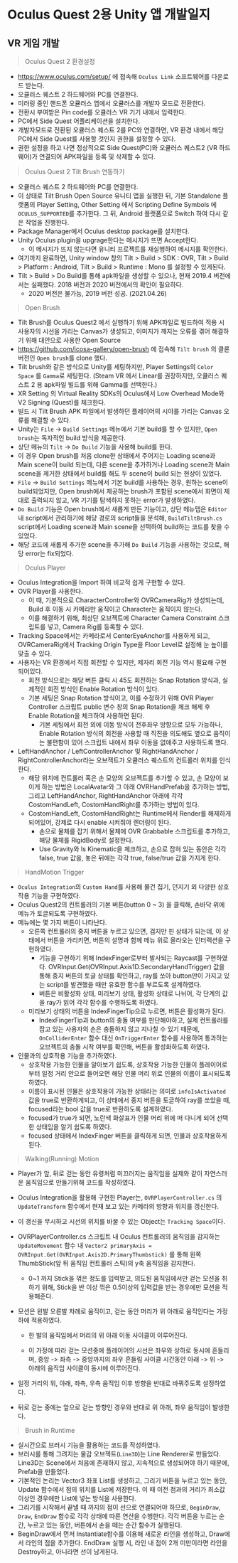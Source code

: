 # Oculus Quest 2용 Unity 앱 개발일지



## VR 게임 개발

> Oculus Quest 2 환경설정

- https://www.oculus.com/setup/ 에 접속해 `Oculus Link` 소프트웨어를 다운로드 받는다.
- 오큘러스 퀘스트 2 하드웨어와 PC를 연결한다.
- 미러링 중인 핸드폰 오큘러스 앱에서 오큘러스를 개발자 모드로 전환한다.
- 전환시 부여받은 Pin code를 오큘러스 VR 기기 내에서 입력한다.
- PC에서 Side Quest 어플리케이션을 설치한다.
- 개발자모드로 전환된 오큘러스 퀘스트 2를 PC와 연결하면, VR 환경 내에서 해당 PC에서 Side Quest를 사용할 것인지 권한을 설정할 수 있다.
- 권한 설정을 하고 나면 정상적으로 Side Quest(PC)와 오큘러스 퀘스트2 (VR 하드웨어)가 연결되어 APK파일을 등록 및 삭제할 수 있다.



> Oculus Quest 2 Tilt Brush 연동하기

- 오큘러스 퀘스트 2 하드웨어와 PC를 연결한다.
- 이 상태로 Tilt Brush Open Source 유니티 앱을 실행한 뒤, 기본 Standalone 플랫폼의 Player Setting, Other Setting 에서 Scripting Define Symbols 에 `OCULUS_SUPPORTED`를 추가한다. 그 뒤, Android 플랫폼으로 Switch 하여 다시 같은 작업을 진행한다.
- Package Manager에서 Oculus desktop package를 설치한다.
- Unity Oculus plugin을 upgrage한다는 메시지가 뜨면 Accept한다.
  - 이 메시지가 뜨지 않는다면 유니티 프로젝트를 재실행하여 메시지를 확인한다.
- 여기까지 완료하면, Unity window 창의 Tilt > Build > SDK : OVR, Tilt > Build > Platform : Android, Tilt > Build > Runtime : Mono 를 설정할 수 있게된다.
- Tilt > Build > Do Build를 통해 apk파일을 생성할 수 있으나, 현재 2019.4 버전에서는 실패했다. 2018 버전과 2020 버전에서의 확인이 필요하다.
  - 2020 버전은 불가능, 2019 버전 성공. (2021.04.26)



> Open Brush

- Tilt Brush를 Oculus Quest2 에서 실행하기 위해 APK파일로 빌드하여 적용 시 사용자의 시선을 가리는 Canvas가 생성되고, 이미지가 깨지는 오류를 겪어 해결하기 위해 대안으로 사용한 Open Source 
- https://github.com/icosa-gallery/open-brush 에 접속해 `Tilt brush` 의 클론 버전인 `Open brush`를 clone 했다.
- Tilt brush와 같은 방식으로 Unity를 세팅하지만, Player Settings의 `Color Space` 를 `Gamma`로 세팅한다. (Steam VR 에서 Linear를 권장하지만, 오큘러스 퀘스트 2 용 apk파일 빌드를 위해 Gamma를 선택한다.)
- XR Setting 의 Virtual Reality SDKs의 Oculus에서 Low Overhead Mode와 V2 Signing (Quest)를 체크한다.
- 빌드 시 Tilt Brush APK 파일에서 발생하던 플레이어의 시야를 가리는 Canvas 오류를 해결할 수 있다.
- Unity는 `File` -> `Build Settings` 메뉴에서 기본 build를 할 수 있지만, `Open brush`는 독자적인 build 방식을 제공한다.
- 상단 메뉴의 `Tilt` -> `Do Build` 기능을 사용해 build를 한다.
- 이 경우 Open brush를 처음 clone한 상태에서 주어지는 Loading scene과 Main scene이 build 되는데, 다른 scene을 추가하거나 Loading scene과 Main scene을 제거한 상태에서 build를 해도 두 scene이 build 되는 현상이 있었다.
- `File` -> `Build Settings` 메뉴에서 기본 build를 사용하는 경우, 원하는 scene이 build되었지만, Open brush에서 제공하는 brush가 포함된 scene에서 화면이 제대로 출력되지 않고, VR 기기를 탐색하지 못하는 error가 발생하였다.
- `Do Build` 기능은 Open brush에서 새롭게 만든 기능이고, 상단 메뉴탭은 `Editor` 내 script에서 관리하기에 해당 경로의 script들을 분석해, `BuildTiltBrush.cs` script에서 Loading scene과 Main scene을 선택하여 build하는 코드를 찾을 수 있었다.
- 해당 코드에 새롭게 추가한 scene을 추가해 `Do Build` 기능을 사용하는 것으로, 해당 error는 fix되었다.



> Oculus Player

- Oculus Integration을 Import 하여 비교적 쉽게 구현할 수 있다.
- OVR Player를 사용한다.
  - 이 때, 기본적으로 CharacterController와 OVRCameraRig가 생성되는데, Build 후 이동 시 카메라만 움직이고 Character는 움직이지 않는다.
  - 이를 해결하기 위해, 최상단 오브젝트에 Character Camera Constraint 스크립트를 넣고, Camera Rig를 등록할 수 있다.
- Tracking Space에서는 카메라로서 CenterEyeAnchor를 사용하게 되고, OVRCameraRig에서 Tracking Origin Type을 Floor Level로 설정해 눈 높이를 맞출 수 있다.
- 사용자는 VR 환경에서 직접 회전할 수 있지만, 제자리 회전 기능 역시 필요해 구현되어있다.
  - 회전 방식으로는 해당 버튼 클릭 시 45도 회전하는 Snap Rotation 방식과, 실제적인 회전 방식인 Enable Rotation 방식이 있다.
  - 기본 세팅은 Snap Rotation 방식이고, 이를 수정하기 위해 OVR Player Controller 스크립트 public 변수 창의 Snap Rotation을 체크 해제 후 Enable Rotation을 체크하여 사용하면 된다.
    - 기본 세팅에서 회전 외에 이동 방식이 전후좌우 방향으로 모두 가능하나, Enable Rotation 방식의 회전을 사용할 때 직진을 의도해도 옆으로 움직이는 불편함이 있어 스크립트 내에서 좌우 이동을 없애주고 사용하도록 했다.
- LeftHandAnchor / LeftControllerAnchor 및 RightHandAnchor / RightControllerAnchor라는 오브젝트가 오큘러스 퀘스트의 컨트롤러 위치를 인식한다.
  - 해당 위치에 컨트롤러 혹은 손 모양의 오브젝트를 추가할 수 있고, 손 모양이 보이게 하는 방법은 LocalAvatar와 그 아래 OVRHandPrefab을 추가하는 방법, 그리고 LeftHandAnchor, RightHandAnchor 아래에 각각 CostomHandLeft, CostomHandRight를 추가하는 방법이 있다.
  - CostomHandLeft, CostomHandRight는 Runtime에서 Render를 해제하게 되어있어, 강제로 다시 enable 시켜줘야 렌더링이 된다.
    - 손으로 물체를 잡기 위해서 물체에 OVR Grabbable 스크립트를 추가하고, 해당 물체를 RigidBody로 설정한다.
    - Use Gravity와 Is Kinematic을 체크하고, 손으로 잡혀 있는 동안은 각각 false, true 값을, 놓은 뒤에는 각각 true, false/true 값을 가지게 한다.



> HandMotion Trigger

- `Oculus Integration`의 `Custom Hand`를 사용해 물건 집기, 던지기 외 다양한 상호작용 기능을 구현하였다.
- Oculus Quest2의 컨트롤러의 기본 버튼(button 0 ~ 3) 을 클릭해, 손바닥 위에 메뉴가 토글되도록 구현하였다.
- 메뉴에는 몇 가지 버튼이 나타난다.
  - 오른쪽 컨트롤러의 중지 버튼을 누르고 있으면, 검지만 핀 상태가 되는데, 이 상태에서 버튼을 가리키면, 버튼의 설명과 함께 메뉴 위로 올라오는 인터랙션을 구현하였다.
    - 기능을 구현하기 위해 IndexFinger로부터 발사되는 Raycast를 구현하였다. OVRInput.Get(OVRInput.Axis1D.SecondaryHandTrigger) 값을 통해 중지 버튼의 토글 상태를 확인하고, ray를 쏘아 button만이 가지고 있는 script를 발견했을 때만 유효한 함수를 부르도록 설계하였다.
    - 버튼은 비활성화 상태, 미리보기 상태, 활성화 상태로 나뉘어, 각 단계의 값을 ray가 읽어 각각 함수를 수행하도록 하였다.
  - 미리보기 상태의 버튼을 IndexFingerTip으로 누르면, 버튼은 활성화가 된다.
    - IndexFingerTip과 button의 충돌 여부를 판단해야하고, 실제 컨트롤러를 잡고 있는 사용자의 손은 충돌하지 않고 지나칠 수 있기 때문에, `OnColliderEnter` 함수 대신 `OnTriggerEnter` 함수를 사용하여 통과하는 오브젝트의 충돌 시작 여부를 확인해, 버튼을 활성화하도록 하였다.
- 인물과의 상호작용 기능을 추가하였다.
  - 상호작용 가능한 인물을 알아보기 쉽도록, 상호작용 가능한 인물이 플레이어로부터 일정 거리 안으로 들어오면 해당 인물 머리 위로 인물의 이름이 표시되도록 하였다.
  - 이름이 표시된 인물은 상호작용이 가능한 상태라는 의미로 `infoIsActivated` 값을 true로 반환하게되고, 이 상태에서 중지 버튼을 토글하여 ray를 쏘았을 때, focused라는 bool 값을 true로 반환하도록 설계하였다.
  - focused가 true가 되면, 노란색 화살표가 인물 머리 위에 떠 다니게 되어 선택한 상태임을 알기 쉽도록 하였다.
  - focused 상태에서 IndexFinger 버튼을 클릭하게 되면, 인물과 상호작용하게 된다. 



> Walking(Running) Motion

- Player가 앞, 뒤로 걷는 동안 유령처럼 미끄러지는 움직임을 실제와 같이 자연스러운 움직임으로 만들기위해 코드를 작성하였다.

- Oculus Integration을 활용해 구현한 Player는, `OVRPlayerController.cs` 의 `UpdateTransform` 함수에서 현재 보고 있는 카메라의 방향과 위치를 갱신한다.

- 이 갱신을 무시하고 시선의 위치를 바꿀 수 있는 Object는 `Tracking Space`이다.

- OVRPlayerController.cs 스크립트 내 Oculus 컨트롤러의 움직임을 감지하는 `UpdateMovement` 함수 내 `Vector2 primaryAxis = OVRInput.Get(OVRInput.Axis2D.PrimaryThumbstick)` 를 통해 왼쪽 ThumbStick(앞 뒤 움직임 컨트롤러 스틱)의 y축 움직임을 감지한다.
  - 0~1 까지 Stick을 꺾은 정도를 입력받고, 의도된 움직임에서만 걷는 모션을 취하기 위해, Stick을 반 이상 꺾은 0.5이상의 입력값을 받는 경우에만 모션을 적용해준다.

- 모션은 왼발 오른발 차례로 움직이고, 걷는 동안 머리가 위 아래로 움직인다는 가정하에 적용하였다.

  - 한 발의 움직임에서 머리의 위 아래 이동 사이클이 이루어진다.

  - 이 가정에 따라 걷는 모션중에 플레이어의 시선은 좌우와 상하로 동시에 흔들리며, 중앙 -> 좌측 -> 중앙까지의 좌우 흔들림 사이클 시간동안 아래 -> 위 -> 아래의 움직임 사이클이 동시에 이루어진다.

- 일정 거리의 위, 아래, 좌측, 우측 움직임 이후 방향을 반대로 바꿔주도록 설정하였다.

- 뒤로 걷는 중에는 앞으로 걷는 방향인 경우와 반대로 위 아래, 좌우 움직임이 발생한다.



> Brush in Runtime

- 실시간으로 브러시 기능을 활용하는 코드를 작성하였다.
- 브러시를 통해 그려지는 물감 오브젝트(`Line3D`)는 Line Renderer로 만들었다. Line3D는 Scene에서 처음에 존재하지 않고, 지속적으로 생성되어야 하기 때문에, Prefab을 만들었다.
- 기본적인 논리는 Vector3 좌표 List를 생성하고, 그리기 버튼을 누르고 있는 동안, Update 함수에서 점의 위치를 List에 저장한다. 이 때 이전 점과의 거리가 최소값 이상인 경우에만 List에 넣는 방식을 사용한다.
- 그리기를 시작해서 끝낼 때 까지의 점이 선으로 연결되어야 하므로, `BeginDraw`, `Draw`, `EndDraw` 함수로 각각 상태에 따른 연산을 수행한다. 각각 버튼을 누르는 순간, 누르고 있는 동안, 버튼에서 손을 떼는 순간 함수가 실행된다.
- BeginDraw에서 먼저 Instantiate함수를 이용해 새로운 라인을 생성하고, Draw에서 라인의 점을 추가한다. EndDraw 실행 시, 라인 내 점이 2개 미만이라면 라인을 Destroy하고, 아니라면 선이 남게된다.